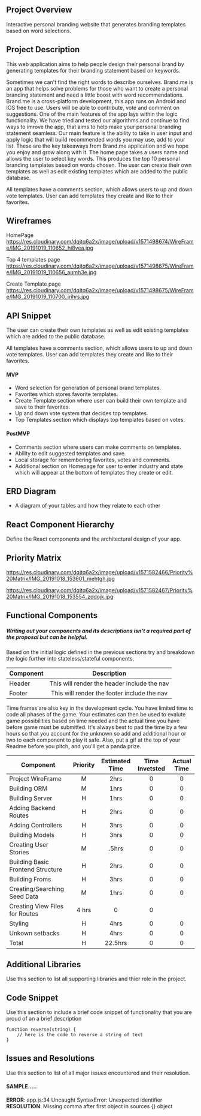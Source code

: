 ## Project Overview
 Interactive personal branding website that generates branding templates based on word selections. 

## Project Description
This web application aims to help people design their personal brand by generating templates for their branding statement based on keywords.

Sometimes we can't find the right words to describe ourselves. Brand.me is an app that helps solve problems for those who want to create a personal branding statement and need a little boost with word recommendations. Brand.me is a cross-platform development, this app runs on Android and IOS free to use. Users will be able to contribute, vote and comment on suggestions. One of the main features of the app lays within the logic functionality. We have tried and tested our algorithms and continue to find ways to imrove the app, that aims to help make your personal branding statement seamless. Our main feature is the ability to take in user input and apply logic that will build recommended words you may use, add to your list. These are the key takeaways from Brand.me application and we hope you enjoy and grow along with it. The home page takes a users name and allows the user to select key words. This produces the top 10 personal branding templates based on words chosen. The user can create their own templates as well as edit existing templates which are added to the public database.

All templates have a comments section, which allows users to up and down vote templates. User can add templates they create and like to their favorites.

## Wireframes
HomePage
https://res.cloudinary.com/dqjtq6a2x/image/upload/v1571498674/WireFrame/IMG_20191019_110652_hi8vea.jpg

Top 4 templates page 
https://res.cloudinary.com/dqjtq6a2x/image/upload/v1571498675/WireFrame/IMG_20191019_110656_aumh3e.jpg

Create Template page
https://res.cloudinary.com/dqjtq6a2x/image/upload/v1571498675/WireFrame/IMG_20191019_110700_jrihrs.jpg


## API Snippet
The user can create their own templates as well as edit existing templates which are added to the public database. 

All templates have a comments section, which allows users to up and down vote templates. User can add templates they create and like to their favorites.

#### MVP 

 - Word selection for generation of personal brand templates.
 - Favorites which stores favorite templates.
 - Create Template section where user can build their own template and save to 	   their favorites. 
 - Up and down vote system that decides top templates.
 - Top Templates section which displays top templates based on votes.

#### PostMVP 

- Comments section where users can make comments on templates. 
- Ability to edit suggested templates and save.
- Local storage for remembering favorites, votes and comments.
- Additional section on Homepage for user to enter industry and state which will   appear at the bottom of templates they create or edit.


## ERD Diagram

- A diagram of your tables and how they relate to each other

## React Component Hierarchy

Define the React components and the architectural design of your app.

## Priority Matrix

https://res.cloudinary.com/dqjtq6a2x/image/upload/v1571582466/Priority%20Matrix/IMG_20191018_153601_mehtgh.jpg

https://res.cloudinary.com/dqjtq6a2x/image/upload/v1571582467/Priority%20Matrix/IMG_20191018_153554_zddojk.jpg


## Functional Components
##### Writing out your components and its descriptions isn't a required part of the proposal but can be helpful.

Based on the initial logic defined in the previous sections try and breakdown the logic further into stateless/stateful components. 

| Component | Description | 
| --- | :---: |  
| Header | This will render the header include the nav | 
| Footer | This will render the footer include the nav | 


Time frames are also key in the development cycle.  You have limited time to code all phases of the game.  Your estimates can then be used to evalute game possibilities based on time needed and the actual time you have before game must be submitted. It's always best to pad the time by a few hours so that you account for the unknown so add and additional hour or two to each component to play it safe. Also, put a gif at the top of your Readme before you pitch, and you'll get a panda prize.

| Component | Priority | Estimated Time | Time Invetsted | Actual Time |
| --- | :---: |  :---: | :---: | :---: |
| Project WireFrame | M | 2hrs | 0 | 0 |
| Building ORM | M | 1hrs | 0 | 0 |
| Building Server | H | 1hrs | 0 | 0 |
| Adding Backend Routes | H | 2hrs| 0 | 0 |
| Adding Controllers | H | 3hrs | 0 | 0 |
| Building Models | H | 3hrs| 0 | 0 |
| Creating User Stories | M | .5hrs | 0 | 0 |
| Building Basic Frontend Structure | H | 2hrs | 0 | 0 | 
| Building Froms | H | 3hrs | 0 | 0 |
| Creating/Searching Seed Data | M | 1hrs | 0 | 0 |
| Creating View Files for Routes | 4 hrs | 0 | 0 |
| Styling | H | 4hrs | 0 | 0 | 
| Unkown setbacks| H | 4hrs | 0 | 0 |
| Total | H | 22.5hrs| 0 | 0 |


## Additional Libraries
 Use this section to list all supporting libraries and thier role in the project. 

## Code Snippet

Use this section to include a brief code snippet of functionality that you are proud of an a brief description  

```
function reverse(string) {
	// here is the code to reverse a string of text
}
```

## Issues and Resolutions
 Use this section to list of all major issues encountered and their resolution.

#### SAMPLE.....
**ERROR**: app.js:34 Uncaught SyntaxError: Unexpected identifier                                
**RESOLUTION**: Missing comma after first object in sources {} object